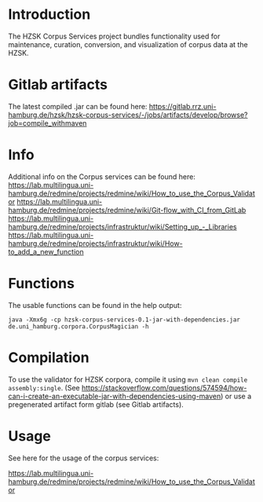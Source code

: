 # Introduction

The HZSK Corpus Services project bundles functionality used for maintenance, curation, conversion, and visualization of corpus data at the HZSK.  

# Gitlab artifacts

The latest compiled .jar can be found here: 
https://gitlab.rrz.uni-hamburg.de/hzsk/hzsk-corpus-services/-/jobs/artifacts/develop/browse?job=compile_withmaven


# Info

Additional info on the Corpus services can be found here:
https://lab.multilingua.uni-hamburg.de/redmine/projects/redmine/wiki/How_to_use_the_Corpus_Validator
https://lab.multilingua.uni-hamburg.de/redmine/projects/redmine/wiki/Git-flow_with_CI_from_GitLab
https://lab.multilingua.uni-hamburg.de/redmine/projects/infrastruktur/wiki/Setting_up_-_Libraries
https://lab.multilingua.uni-hamburg.de/redmine/projects/infrastruktur/wiki/How-to_add_a_new_function


# Functions

The usable functions can be found in the help output:

`java -Xmx6g -cp hzsk-corpus-services-0.1-jar-with-dependencies.jar de.uni_hamburg.corpora.CorpusMagician -h`

# Compilation

To use the validator for HZSK corpora, compile it using `mvn clean compile assembly:single`.
(See https://stackoverflow.com/questions/574594/how-can-i-create-an-executable-jar-with-dependencies-using-maven)
or use a pregenerated artifact form gitlab (see Gitlab artifacts). 

# Usage

See here for the usage of the corpus services:

https://lab.multilingua.uni-hamburg.de/redmine/projects/redmine/wiki/How_to_use_the_Corpus_Validator

